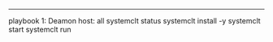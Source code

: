 ---
playbook 1: Deamon
host: all
systemclt status
systemclt install -y
systemclt start
systemclt run


